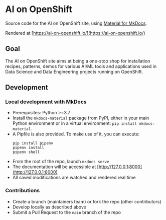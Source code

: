 # AI on OpenShift

Source code for the AI on OpenShift site, using [Material for MkDocs](https://squidfunk.github.io/mkdocs-material/).

Rendered at [https://ai-on-openshift.io/](https://ai-on-openshift.io/)

## Goal

The AI on OpenShift site aims at being a one-stop shop for installation recipes, patterns, demos for various AI/ML tools and applications used in Data Science and Data Engineering projects running on OpenShift.

## Development

### Local development with MkDocs

* Prerequisites: Python >=3.7
* Install the `mkdocs-material` package from PyPI, either in your main Python environment or in a virtual environment: `pip install mkdocs-material`.
* A Pipfile is also provided. To make use of it, you can execute:
    ```
    pip install pipenv
    pipenv install
    pipenv shell
    ```
* From the root of the repo, launch `mkdocs serve`
* The documentation will be accessible at [http://127.0.0.1:8000](http://127.0.0.1:8000)
* All saved modifications are watched and rendered real time

### Contributions

* Create a branch (maintainers team) or fork the repo (other contributors)
* Develop locally as described above
* Submit a Pull Request to the `main` branch of the repo

